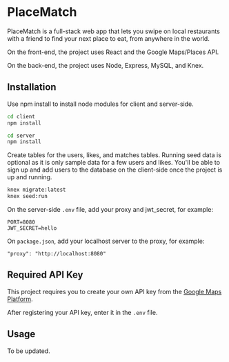 # PlaceMatch

PlaceMatch is a full-stack web app that lets you swipe on local restaurants with a friend to find your next place to eat, from anywhere in the world.

On the front-end, the project uses React and the Google Maps/Places API.

On the back-end, the project uses Node, Express, MySQL, and Knex.

## Installation

Use npm install to install node modules for client and server-side.

```bash
cd client
npm install

cd server
npm install
```

Create tables for the users, likes, and matches tables. Running seed data is optional as it is only sample data for a few users and likes.
You'll be able to sign up and add users to the database on the client-side once the project is up and running.

```bash
knex migrate:latest
knex seed:run
```

On the server-side `.env` file, add your proxy and jwt_secret, for example:

```
PORT=8080
JWT_SECRET=hello
```

On `package.json`, add your localhost server to the proxy, for example:

```
"proxy": "http://localhost:8080"
```

## Required API Key

This project requires you to create your own API key from the
[Google Maps Platform](https://developers.google.com/maps/documentation/javascript/get-api-key).

After registering your API key, enter it in the `.env` file.

## Usage

To be updated.
